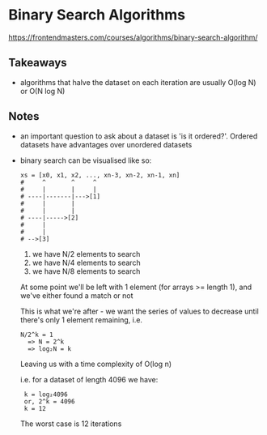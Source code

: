 # Binary Search Algorithms

https://frontendmasters.com/courses/algorithms/binary-search-algorithm/

## Takeaways

- algorithms that halve the dataset on each iteration are usually O(log N) or
  O(N log N)

## Notes

- an important question to ask about a dataset is 'is it ordered?'. Ordered
    datasets have advantages over unordered datasets
- binary search can be visualised like so:

    ```
    xs = [x0, x1, x2, ..., xn-3, xn-2, xn-1, xn]
    #     ^       ^     ^
    #     |       |     |
    # ----|-------|--->[1]
    #     |       |
    #     |       |
    # ----|----->[2]
    #     |
    #     |
    # -->[3]
    ```

    1. we have N/2 elements to search
    2. we have N/4 elements to search
    3. we have N/8 elements to search

    At some point we'll be left with 1 element (for arrays >= length 1), and we've
    either found a match or not

   This is what we're after - we want the series of values to decrease until
   there's only 1 element remaining, i.e.

   ```
   N/2^k = 1
     => N = 2^k
     => log₂N = k
   ```

   Leaving us with a time complexity of O(log n)

   i.e. for a dataset of length 4096 we have:

   ```
    k = log₂4096
    or, 2^k = 4096
    k = 12
   ```

   The worst case is 12 iterations
